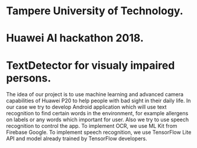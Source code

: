 # Tampere University of Technology.
# Huawei AI hackathon 2018.
# TextDetector for visualy impaired persons.
The idea of our project is to use machine learning and advanced camera capabilities of Huawei P20 to help people with bad sight in their daily life. In our case we try to develop Android application which will use text recognition to find certain words in the environment, for example allergens on labels or any words which important for user. Also we try to use speech recognition to control the app.
To implement OCR, we use ML Kit from Firebase Google. To implement speech recognition, we use TensorFlow Lite API and model already trained by TensorFlow developers.
